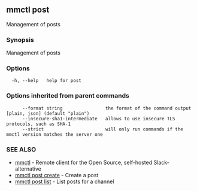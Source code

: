 ## mmctl post

Management of posts

### Synopsis

Management of posts

### Options

```
  -h, --help   help for post
```

### Options inherited from parent commands

```
      --format string                the format of the command output [plain, json] (default "plain")
      --insecure-sha1-intermediate   allows to use insecure TLS protocols, such as SHA-1
      --strict                       will only run commands if the mmctl version matches the server one
```

### SEE ALSO

* [mmctl](mmctl.md)	 - Remote client for the Open Source, self-hosted Slack-alternative
* [mmctl post create](mmctl_post_create.md)	 - Create a post
* [mmctl post list](mmctl_post_list.md)	 - List posts for a channel

